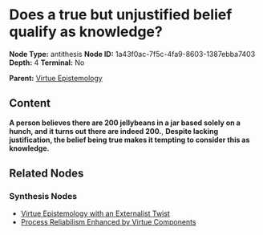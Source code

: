 # Does a true but unjustified belief qualify as knowledge?

**Node Type:** antithesis
**Node ID:** 1a43f0ac-7f5c-4fa9-8603-1387ebba7403
**Depth:** 4
**Terminal:** No

**Parent:** [Virtue Epistemology](virtue-epistemology-synthesis-63bd3a46-a324-4547-a741-9a185f9bd092.md)

## Content

**A person believes there are 200 jellybeans in a jar based solely on a hunch, and it turns out there are indeed 200.**, **Despite lacking justification, the belief being true makes it tempting to consider this as knowledge.**

## Related Nodes

### Synthesis Nodes

- [Virtue Epistemology with an Externalist Twist](virtue-epistemology-with-an-externalist-twist-synthesis-033f75ac-1b73-4b9b-ae3f-46696bd3b3d6.md)
- [Process Reliabilism Enhanced by Virtue Components](process-reliabilism-enhanced-by-virtue-components-synthesis-064a6d82-0b21-4c3f-b7d4-b1fe2cb48b77.md)
